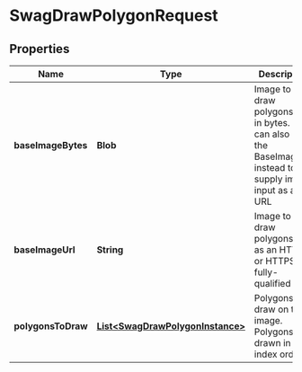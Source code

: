 
# SwagDrawPolygonRequest

## Properties
Name | Type | Description | Notes
------------ | ------------- | ------------- | -------------
**baseImageBytes** | **Blob** | Image to draw polygons on, in bytes.  You can also use the BaseImageUrl instead to supply image input as a URL |  [optional]
**baseImageUrl** | **String** | Image to draw polygons on, as an HTTP or HTTPS fully-qualified URL |  [optional]
**polygonsToDraw** | [**List&lt;SwagDrawPolygonInstance&gt;**](SwagDrawPolygonInstance.md) | Polygons to draw on the image.  Polygons are drawn in index order. |  [optional]



